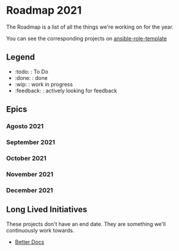<!-- Space: AnsibleRoleTemplate -->
<!-- Parent: Project -->
<!-- Title: Roadmap -->

<!-- Label: Roadmap -->
<!-- Include: docs/disclaimer.md -->
<!-- Include: ac:toc -->

<!-- Macro: :todo:
     Template: ac:status
     Title: TODO
     Color: Blue -->

<!-- Macro: :wip:
     Template: ac:status
     Title: WIP
     Color: YELLOW -->

<!-- Macro: :done:
     Template: ac:status
     Title: DONE
     Color: Green -->

<!-- Macro: :feedback:
     Template: ac:status
     Title: FEEDBACK
     Color: Orange -->

# Roadmap 2021

The Roadmap is a list of all the things we're working on for the year.

You can see the corresponding projects on [ansible-role-template](https://github.com/hadenlabs/ansible-role-template)

## Legend

- :todo: : To Do
- :done: : done
- :wip: : work in progress
- :feedback: : actively looking for feedback

## Epics

### Agosto 2021

### September 2021

### October 2021

### November 2021

### December 2021

## Long Lived Initiatives

These projects don't have an end date. They are something we'll continuously work towards.

- [Better Docs](https://hadenlabs.atlassian.net/wiki)
